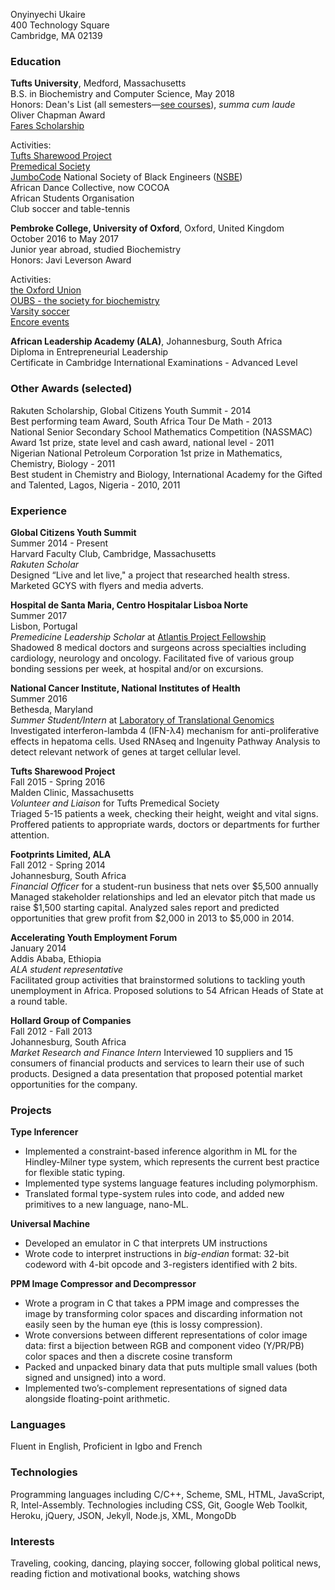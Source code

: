 <p id="address">Onyinyechi Ukaire<br>400 Technology Square<br>Cambridge, MA 02139</p>

### Education

**Tufts University**, Medford, Massachusetts  
B.S. in Biochemistry and Computer Science, May 2018  
Honors: Dean's List (all semesters&mdash;<a onclick="flip('.leaf')" role="button" href="#courses">see courses</a>), _summa cum laude_  
Oliver Chapman Award  
[Fares Scholarship][fares]

Activities:  
[Tufts Sharewood Project][sharewood]  
[Premedical Society][premed]  
[JumboCode][jumbocode]
National Society of Black Engineers ([NSBE][nsbe])  
African Dance Collective, now COCOA  
African Students Organisation  
Club soccer and table-tennis

**Pembroke College, University of Oxford**, Oxford, United Kingdom  
October 2016 to May 2017  
Junior year abroad, studied Biochemistry  
Honors: Javi Leverson Award  

Activities:  
[the Oxford Union][oxunion]  
[OUBS - the society for biochemistry][oubs]  
[Varsity soccer][pmbsoccer]  
[Encore events][encore]

**African Leadership Academy (ALA)**, Johannesburg, South Africa  
Diploma in Entrepreneurial Leadership  
Certificate in Cambridge International Examinations - Advanced Level

### Other Awards (selected)

Rakuten Scholarship, Global Citizens Youth Summit - 2014  
Best performing team Award, South Africa Tour De Math - 2013  
National Senior Secondary School Mathematics Competition (NASSMAC) Award 1st prize, state level and cash award, national level - 2011  
Nigerian National Petroleum Corporation 1st prize in Mathematics, Chemistry, Biology - 2011  
Best student in Chemistry and Biology, International Academy for the Gifted and Talented, Lagos, Nigeria - 2010, 2011

### Experience

**Global Citizens Youth Summit**  
Summer 2014 - Present  
Harvard Faculty Club, Cambridge, Massachusetts  
_Rakuten Scholar_  
Designed “Live and let live," a project that researched health stress. Marketed GCYS with flyers and media adverts.

**Hospital de Santa Maria, Centro Hospitalar Lisboa Norte**  
Summer 2017  
Lisbon, Portugal  
_Premedicine Leadership Scholar_ at [Atlantis Project Fellowship][atlantis]  
Shadowed 8 medical doctors and surgeons across specialties including cardiology, neurology and oncology. Facilitated five of various group bonding sessions per week, at hospital and/or on excursions.

**National Cancer Institute, National Institutes of Health**  
Summer 2016  
Bethesda, Maryland  
_Summer Student/Intern_ at [Laboratory of Translational Genomics][ltg]  
Investigated interferon-lambda 4 (IFN-λ4) mechanism for anti-proliferative effects in hepatoma cells. Used RNAseq and Ingenuity Pathway Analysis to detect relevant network of genes at target cellular level.

**Tufts Sharewood Project**  
Fall 2015 - Spring 2016  
Malden Clinic, Massachusetts  
_Volunteer and Liaison_ for Tufts Premedical Society  
Triaged 5-15 patients a week, checking their height, weight and vital signs. Proffered patients to appropriate wards, doctors or departments for further attention.

**Footprints Limited, ALA**  
Fall 2012 - Spring 2014  
Johannesburg, South Africa  
_Financial Officer_ for a student-run business that nets over $5,500 annually  
Managed stakeholder relationships and led an elevator pitch that made us raise $1,500 starting capital. Analyzed sales report and predicted opportunities that grew profit from $2,000 in 2013 to $5,000 in 2014.

**Accelerating Youth Employment Forum**  
January 2014  
Addis Ababa, Ethiopia  
_ALA student representative_  
Facilitated group activities that brainstormed solutions to tackling youth unemployment in Africa. Proposed solutions to 54 African Heads of State at a round table.

**Hollard Group of Companies**  
Fall 2012 - Fall 2013  
Johannesburg, South Africa  
_Market Research and Finance Intern_
Interviewed 10 suppliers and 15 consumers of financial products and services to learn their use of such products. Designed a data presentation that proposed potential market opportunities for the company.

### Projects

**Type Inferencer**
* Implemented a constraint-based inference algorithm in ML for the Hindley-Milner type system, which represents the current best practice for flexible static typing.
* Implemented type systems language features including polymorphism.
* Translated formal type-system rules into code, and added new primitives to a new language, nano-ML.

**Universal Machine**
* Developed an emulator in C that interprets UM instructions
* Wrote code to interpret instructions in _big-endian_ format: 32-bit codeword with
 4-bit opcode and 3-registers identified with 2 bits.

**PPM Image Compressor and Decompressor**
* Wrote a program in C that takes a PPM image and compresses the image by transforming color spaces and discarding information not easily seen by the human eye (this is lossy compression).
* Wrote conversions between different representations of color image data: first a bijection between RGB
and component video (Y/PR/PB) color spaces and then a discrete cosine transform
* Packed and unpacked binary data that puts multiple small values (both signed and unsigned) into a word.
* Implemented two’s-complement representations of signed data alongside floating-point arithmetic.

### Languages
Fluent in English, Proficient in Igbo and French

### Technologies

Programming languages including C/C++, Scheme, SML, HTML, JavaScript, R, Intel-Assembly. Technologies including CSS, Git, Google Web Toolkit, Heroku, jQuery, JSON, Jekyll, Node.js, XML, MongoDb

### Interests
Traveling, cooking, dancing, playing soccer, following global political news, reading fiction and motivational books, watching shows

[fares]: ../docs/faresprofile.pdf
[sharewood]: http://medicine.tufts.edu/Global-and-Local-Engagement/Sharewood
[premed]: http://tuftspremedical.strikingly.com/
[jumbocode]: http://jumbocode.org/
[nsbe]: https://sites.tufts.edu/nsbe/
[oxunion]: https://www.oxford-union.org/
[oubs]: http://www.bioch.ox.ac.uk/oubs/
[pmbsoccer]: https://www.pmb.ox.ac.uk/life-pembroke/clubs-societies/sports
[encore]: https://www.encoreoxford.com/
[atlantis]: https://atlantisglobal.org/
[ltg]: https://dceg.cancer.gov/about/staff-directory/biographies/K-N/prokunina-olsson-ludmila
